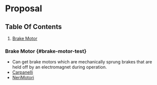 # Proposal

## Table Of Contents
1. [Brake Motor](#brake-motor)



### Brake Motor {#brake-motor-test}
- Can get brake motors which are mechanically sprung brakes that are held off by an electromagnet during operation.
- [Carpanelli](https://www.carpanelli.net/eng/catalogo/scheda-mma90la2-378)
- [NeriMotori](https://www.nerimotori.com/en/prodotti/series-of-motors/single-phase-self-braking-motors/single-phase-self-braking-am)